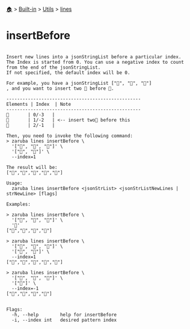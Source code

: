 <!--startTocHeader-->
[🏠](../../../README.md) > [Built-in](../../README.md) > [Utils](../README.md) > [lines](README.md)
# insertBefore
<!--endTocHeader-->

```

Insert new lines into a jsonStringList before a particular index.
The Index is started from 0. You can use a negative index to count from the end of the jsonStringList.
If not specified, the default index will be 0.

For example, you have a jsonStringList ["🍊", "🍓", "🍇"]
, and you want to insert two 🍕 before 🍓.

--------------------------------------------------
Elements | Index  | Note
--------------------------------------------------
🍊       | 0/-3   |
🍓       | 1/-2   | <-- insert two🍕 before this
🍇       | 2/-1   |

Then, you need to invoke the following command:
> zaruba lines insertBefore \
  '["🍊", "🍓", "🍇"]' \
  '["🍕", "🍕"]' \
  --index=1

The result will be:
["🍊","🍕","🍕","🍓","🍇"]

Usage:
  zaruba lines insertBefore <jsonStrList> <jsonStrListNewLines | strNewLine> [flags]

Examples:

> zaruba lines insertBefore \
  '["🍊", "🍓", "🍇"]' \
  '🍕'
["🍕","🍊","🍓","🍇"]

> zaruba lines insertBefore \
  '["🍊", "🍓", "🍇"]' \
  '["🍕", "🍕"]' \
  --index=1
["🍊","🍕","🍕","🍓","🍇"]

> zaruba lines insertBefore \
  '["🍊", "🍓", "🍇"]' \
  '["🍕"]' \
  --index=-1
["🍊","🍓","🍕","🍇"]


Flags:
  -h, --help        help for insertBefore
  -i, --index int   desired pattern index

```

<!--startTocSubtopic-->
<!--endTocSubtopic-->